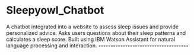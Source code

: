 # Sleepyowl_Chatbot
A chatbot integrated into a website to assess sleep issues and provide personalized advice.
Asks users questions about their sleep patterns and calculates a sleep score.
Built using IBM Watson Assistant for natural language processing and interaction.
********-------------------------------------********
